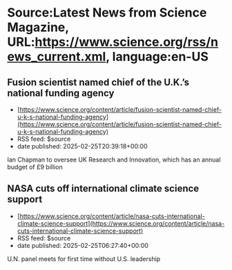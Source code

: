 # Source:Latest News from Science Magazine, URL:https://www.science.org/rss/news_current.xml, language:en-US

## Fusion scientist named chief of the U.K.’s national funding agency
 - [https://www.science.org/content/article/fusion-scientist-named-chief-u-k-s-national-funding-agency](https://www.science.org/content/article/fusion-scientist-named-chief-u-k-s-national-funding-agency)
 - RSS feed: $source
 - date published: 2025-02-25T20:39:18+00:00

Ian Chapman to oversee UK Research and Innovation, which has an annual budget of £9 billion

## NASA cuts off international climate science support
 - [https://www.science.org/content/article/nasa-cuts-international-climate-science-support](https://www.science.org/content/article/nasa-cuts-international-climate-science-support)
 - RSS feed: $source
 - date published: 2025-02-25T06:27:40+00:00

U.N. panel meets for first time without U.S. leadership

